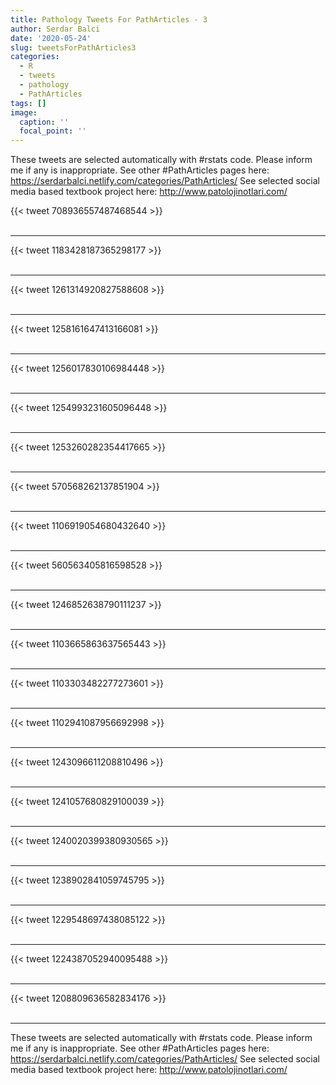 ```yaml
---
title: Pathology Tweets For PathArticles - 3
author: Serdar Balci
date: '2020-05-24'
slug: tweetsForPathArticles3
categories:
  - R
  - tweets
  - pathology
  - PathArticles
tags: []
image:
  caption: ''
  focal_point: ''
---
```



These tweets are selected automatically with #rstats code. Please inform me if any is inappropriate.
See other #PathArticles pages here: https://serdarbalci.netlify.com/categories/PathArticles/ 
See selected social media based textbook project here: http://www.patolojinotlari.com/

{{< tweet 708936557487468544 >}}
<br>
<br>
<hr>
{{< tweet 1183428187365298177 >}}
<br>
<br>
<hr>
{{< tweet 1261314920827588608 >}}
<br>
<br>
<hr>
{{< tweet 1258161647413166081 >}}
<br>
<br>
<hr>
{{< tweet 1256017830106984448 >}}
<br>
<br>
<hr>
{{< tweet 1254993231605096448 >}}
<br>
<br>
<hr>
{{< tweet 1253260282354417665 >}}
<br>
<br>
<hr>
{{< tweet 570568262137851904 >}}
<br>
<br>
<hr>
{{< tweet 1106919054680432640 >}}
<br>
<br>
<hr>
{{< tweet 560563405816598528 >}}
<br>
<br>
<hr>
{{< tweet 1246852638790111237 >}}
<br>
<br>
<hr>
{{< tweet 1103665863637565443 >}}
<br>
<br>
<hr>
{{< tweet 1103303482277273601 >}}
<br>
<br>
<hr>
{{< tweet 1102941087956692998 >}}
<br>
<br>
<hr>
{{< tweet 1243096611208810496 >}}
<br>
<br>
<hr>
{{< tweet 1241057680829100039 >}}
<br>
<br>
<hr>
{{< tweet 1240020399380930565 >}}
<br>
<br>
<hr>
{{< tweet 1238902841059745795 >}}
<br>
<br>
<hr>
{{< tweet 1229548697438085122 >}}
<br>
<br>
<hr>
{{< tweet 1224387052940095488 >}}
<br>
<br>
<hr>
{{< tweet 1208809636582834176 >}}
<br>
<br>
<hr>


These tweets are selected automatically with #rstats code. Please inform me if any is inappropriate.
See other #PathArticles pages here: https://serdarbalci.netlify.com/categories/PathArticles/ 
See selected social media based textbook project here: http://www.patolojinotlari.com/
